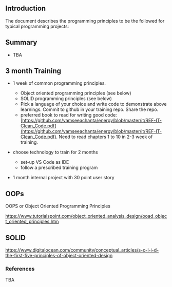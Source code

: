 ## Introduction
The document describes the programming principles to be the followed for typical programming projects:

## Summary
- TBA

## 3 month Training

- 1 week of common programming principles. 
  - Object oriented programming principles (see below)
  - SOLID programming principles (see below)
  - Pick a language of your choice and write code to demonstrate above learnings. Commit to github in your training repo. Share the repo.
  - preferred book to read for writing good code: [https://github.com/vamseeachanta/energy/blob/master/it/REF-IT-Clean_Code.pdf](https://github.com/vamseeachanta/energy/blob/master/it/REF-IT-Clean_Code.pdf). Need to read chapters 1 to 10 in 2-3 week of training.
  
- choose technology to train for 2 months
    - set-up VS Code as IDE
    - follow a prescribed training program

- 1 month internal project with 30 point user story

## OOPs

OOPS or Object Oriented Programming Principles

[https://www.tutorialspoint.com/object_oriented_analysis_design/ooad_object_oriented_principles.htm
](https://www.tutorialspoint.com/object_oriented_analysis_design/ooad_object_oriented_principles.htm
)

## SOLID

[https://www.digitalocean.com/community/conceptual_articles/s-o-l-i-d-the-first-five-principles-of-object-oriented-design
](https://www.digitalocean.com/community/conceptual_articles/s-o-l-i-d-the-first-five-principles-of-object-oriented-design
)

### References

TBA
